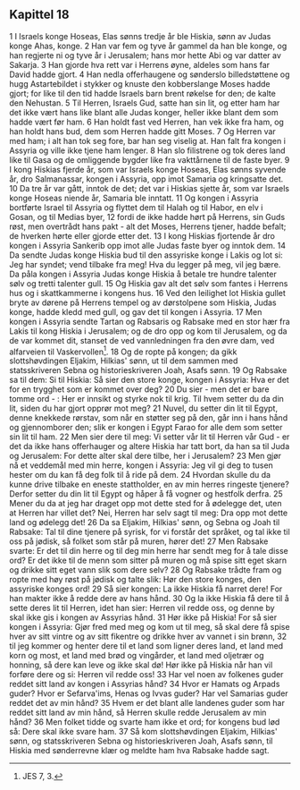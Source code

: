 ## Kapittel 18

1 I Israels konge Hoseas, Elas sønns tredje år ble Hiskia, sønn av Judas konge Ahas, konge.
2 Han var fem og tyve år gammel da han ble konge, og han regjerte ni og tyve år i Jerusalem; hans mor hette Abi og var datter av Sakarja.
3 Han gjorde hva rett var i Herrens øyne, aldeles som hans far David hadde gjort.
4 Han nedla offerhaugene og sønderslo billedstøttene og hugg Astartebildet i stykker og knuste den kobberslange Moses hadde gjort; for like til den tid hadde Israels barn brent røkelse for den; de kalte den Nehustan.
5 Til Herren, Israels Gud, satte han sin lit, og etter ham har det ikke vært hans like blant alle Judas konger, heller ikke blant dem som hadde vært før ham.
6 Han holdt fast ved Herren, han vek ikke fra ham, og han holdt hans bud, dem som Herren hadde gitt Moses.
7 Og Herren var med ham; i alt han tok seg fore, bar han seg viselig at. Han falt fra kongen i Assyria og ville ikke tjene ham lenger.
8 Han slo filistrene og tok deres land like til Gasa og de omliggende bygder like fra vakttårnene til de faste byer.
9 I kong Hiskias fjerde år, som var Israels konge Hoseas, Elas sønns syvende år, dro Salmanassar, kongen i Assyria, opp imot Samaria og kringsatte det.
10 Da tre år var gått, inntok de det; det var i Hiskias sjette år, som var Israels konge Hoseas niende år, Samaria ble inntatt.
11 Og kongen i Assyria bortførte Israel til Assyria og flyttet dem til Halah og til Habor, en elv i Gosan, og til Medias byer,
12 fordi de ikke hadde hørt på Herrens, sin Guds røst, men overtrådt hans pakt - alt det Moses, Herrens tjener, hadde befalt; de hverken hørte eller gjorde etter det.
13 I kong Hiskias fjortende år dro kongen i Assyria Sankerib opp imot alle Judas faste byer og inntok dem.
14 Da sendte Judas konge Hiskia bud til den assyriske konge i Lakis og lot si: Jeg har syndet; vend tilbake fra meg! Hva du legger på meg, vil jeg bære. Da påla kongen i Assyria Judas konge Hiskia å betale tre hundre talenter sølv og tretti talenter gull.
15 Og Hiskia gav alt det sølv som fantes i Herrens hus og i skattkammerne i kongens hus.
16 Ved den leilighet lot Hiskia gullet bryte av dørene på Herrens tempel og av dørstolpene som Hiskia, Judas konge, hadde kledd med gull, og gav det til kongen i Assyria.
17 Men kongen i Assyria sendte Tartan og Rabsaris og Rabsake med en stor hær fra Lakis til kong Hiskia i Jerusalem; og de dro opp og kom til Jerusalem, og da de var kommet dit, stanset de ved vannledningen fra den øvre dam, ved alfarveien til Vaskervollen[^1].
18 Og de ropte på kongen; da gikk slottshøvdingen Eljakim, Hilkias' sønn, ut til dem sammen med statsskriveren Sebna og historieskriveren Joah, Asafs sønn.
19 Og Rabsake sa til dem: Si til Hiskia: Så sier den store konge, kongen i Assyria: Hva er det for en trygghet som er kommet over deg?
20 Du sier - men det er bare tomme ord - : Her er innsikt og styrke nok til krig. Til hvem setter du da din lit, siden du har gjort opprør mot meg?
21 Nuvel, du setter din lit til Egypt, denne knekkede rørstav, som når en støtter seg på den, går inn i hans hånd og gjennomborer den; slik er kongen i Egypt Farao for alle dem som setter sin lit til ham.
22 Men sier dere til meg: Vi setter vår lit til Herren vår Gud - er det da ikke hans offerhauger og altere Hiskia har tatt bort, da han sa til Juda og Jerusalem: For dette alter skal dere tilbe, her i Jerusalem?
23 Men gjør nå et veddemål med min herre, kongen i Assyria: Jeg vil gi deg to tusen hester om du kan få deg folk til å ride på dem.
24 Hvordan skulle du da kunne drive tilbake en eneste stattholder, en av min herres ringeste tjenere? Derfor setter du din lit til Egypt og håper å få vogner og hestfolk derfra.
25 Mener du da at jeg har draget opp mot dette sted for å ødelegge det, uten at Herren har villet det? Nei, Herren har selv sagt til meg: Dra opp mot dette land og ødelegg det!
26 Da sa Eljakim, Hilkias' sønn, og Sebna og Joah til Rabsake: Tal til dine tjenere på syrisk, for vi forstår det språket, og tal ikke til oss på jødisk, så folket som står på muren, hører det!
27 Men Rabsake svarte: Er det til din herre og til deg min herre har sendt meg for å tale disse ord? Er det ikke til de menn som sitter på muren og må spise sitt eget skarn og drikke sitt eget vann slik som dere selv?
28 Og Rabsake trådte fram og ropte med høy røst på jødisk og talte slik: Hør den store konges, den assyriske konges ord!
29 Så sier kongen: La ikke Hiskia få narret dere! For han makter ikke å redde dere av hans hånd.
30 Og la ikke Hiskia få dere til å sette deres lit til Herren, idet han sier: Herren vil redde oss, og denne by skal ikke gis i kongen av Assyrias hånd.
31 Hør ikke på Hiskia! For så sier kongen i Assyria: Gjør fred med meg og kom ut til meg, så skal dere få spise hver av sitt vintre og av sitt fikentre og drikke hver av vannet i sin brønn,
32 til jeg kommer og henter dere til et land som ligner deres land, et land med korn og most, et land med brød og vingårder, et land med oljetrær og honning, så dere kan leve og ikke skal dø! Hør ikke på Hiskia når han vil forføre dere og si: Herren vil redde oss!
33 Har vel noen av folkenes guder reddet sitt land av kongen i Assyrias hånd?
34 Hvor er Hamats og Arpads guder? Hvor er Sefarva'ims, Henas og Ivvas guder? Har vel Samarias guder reddet det av min hånd?
35 Hvem er det blant alle landenes guder som har reddet sitt land av min hånd, så Herren skulle redde Jerusalem av min hånd?
36 Men folket tidde og svarte ham ikke et ord; for kongens bud lød så: Dere skal ikke svare ham.
37 Så kom slottshøvdingen Eljakim, Hilkias' sønn, og statsskriveren Sebna og historieskriveren Joah, Asafs sønn, til Hiskia med sønderrevne klær og meldte ham hva Rabsake hadde sagt.

[^1]:  JES 7, 3.
